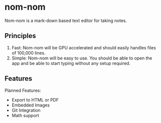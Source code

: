 # nom-nom
Nom-nom is a mark-down based text editor for taking notes. 

## Principles
1. Fast: Nom-nom will be GPU accelerated and should easily handles files of 100,000 lines. 
2. Simple: Nom-nom will be easy to use. You should be able to open the app and be able to start typing without any setup required. 

## Features

Planned Features:
- Export to HTML or PDF
- Embedded Images 
- Git Integration
- Math support 